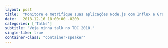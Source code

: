 ```yaml
---
layout: post
title:  "Monitore e metrifique suas aplicações Node.js com Influx e Grafana"
date:   2018-12-16 18:00:00 -0200
categories: ['Talks']
subtitle: "Veja minha talk no TDC 2018."
single-like: true
container-class: "container-speaker"
---
```



<script async class="speakerdeck-embed" data-id="adac032f15014407b099fdfcc389df74" data-ratio="1.77777777777778" src="//speakerdeck.com/assets/embed.js"></script>